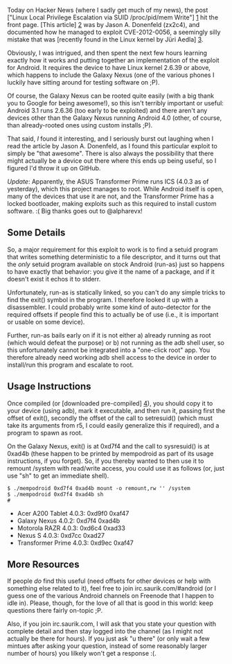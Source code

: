 Today on Hacker News (where I sadly get much of my news), the post ["Linux Local Privilege Escalation via SUID /proc/pid/mem Write"] [1] hit the front page. [This article] [2] was by Jason A. Donenfeld (zx2c4), and documented how he managed to exploit CVE-2012-0056, a seemingly silly mistake that was [recently found in the Linux kernel by Jüri Aedla] [3].

  [1]: http://news.ycombinator.com/item?id=3498835
  [2]: http://blog.zx2c4.com/749
  [3]: http://git.kernel.org/?p=linux/kernel/git/torvalds/linux-2.6.git;a=commitdiff;h=e268337dfe26dfc7efd422a804dbb27977a3cccc

Obviously, I was intrigued, and then spent the next few hours learning exactly how it works and putting together an implementation of the exploit for Android. It requires the device to have Linux kernel 2.6.39 or above, which happens to include the Galaxy Nexus (one of the various phones I luckily have sitting around for testing software on ;P).

Of course, the Galaxy Nexus can be rooted quite easily (with a big thank you to Google for being awesome!), so this isn't terribly important or useful: Android 3.1 runs 2.6.36 (too early to be exploited) and there aren't any devices other than the Galaxy Nexus running Android 4.0 (other, of course, than already-rooted ones using custom installs ;P).

That said, _I_ found it interesting, and I seriously burst out laughing when I read the article by Jason A. Donenfeld, as I found this particular exploit to simply be "that awesome". There is also always the possibility that there might actually be a device out there where this ends up being useful, so I figured I'd throw it up on GitHub.

*Update*: Apparently, the ASUS Transformer Prime runs ICS (4.0.3 as of yesterday), which this project manages to root. While Android itself is open, many of the devices that use it are not, and the Transformer Prime has a locked bootloader, making exploits such as this required to install custom software. :( Big thanks goes out to @alpharevx!

Some Details
------------

So, a major requirement for this exploit to work is to find a setuid program that writes something deterministic to a file descriptor, and it turns out that the _only_ setuid program available on stock Android (run-as) just so happens to have exactly that behavior: you give it the name of a package, and if it doesn't exist it echos it to stderr.

Unfortunately, run-as is statically linked, so you can't do any simple tricks to find the exit() symbol in the program. I therefore looked it up with a disassembler. I could probably write some kind of auto-detector for the required offsets if people find this to actually be of use (i.e., it is important or usable on some device).

Further, run-as bails early on if it is not either a) already running as root (which would defeat the purpose) or b) not running as the adb shell user, so this unfortunately cannot be integrated into a "one-click root" app. You therefore already need working adb shell access to the device in order to install/run this program and escalate to root.

Usage Instructions
------------------

Once compiled (or [downloaded pre-compiled] [4]), you should copy it to your device (using adb), mark it executable, and then run it, passing first the offset of exit(), secondly the offset of the call to setresuid() (which must take its arguments from r5, I could easily generalize this if required), and a program to spawn as root.

  [4]: http://cache.saurik.com/android/armeabi/mempodroid

On the Galaxy Nexus, exit() is at 0xd7f4 and the call to sysresuid() is at 0xad4b (these happen to be printed by mempodroid as part of its usage instructions, if you forget). So, if you thereby wanted to then use it to remount /system with read/write access, you could use it as follows (or, just use "sh" to get an immediate shell).

    $ ./mempodroid 0xd7f4 0xad4b mount -o remount,rw '' /system
    $ ./mempodroid 0xd7f4 0xad4b sh
    # 

* Acer A200 Tablet 4.0.3: 0xd9f0 0xaf47
* Galaxy Nexus 4.0.2: 0xd7f4 0xad4b
* Motorola RAZR 4.0.3: 0xd6c4 0xad33
* Nexus S 4.0.3: 0xd7cc 0xad27
* Transformer Prime 4.0.3: 0xd9ec 0xaf47

More Resources
--------------

If people _do_ find this useful (need offsets for other devices or help with something else related to it), feel free to join irc.saurik.com/#android (or I guess one of the various Android channels on Freenode that I happen to idle in). Please, though, for the love of all that is good in this world: keep questions there fairly on-topic ;P.

Also, if you join irc.saurik.com, I will ask that you state your question with complete detail and then stay logged into the channel (as I might not actually be there for hours). If you just ask "u there" (or only wait a few mintues after asking your question, instead of some reasonably larger number of hours) you lilkely won't get a response :(.
